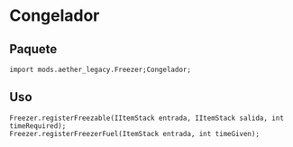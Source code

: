 # Congelador

## Paquete

```zenscript
import mods.aether_legacy.Freezer;Congelador;
```
## Uso

```zenscript
Freezer.registerFreezable(IItemStack entrada, IItemStack salida, int timeRequired);
Freezer.registerFreezerFuel(ItemStack entrada, int timeGiven);
```